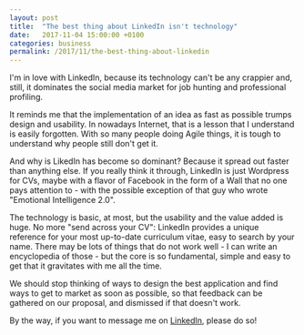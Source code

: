 ```yaml
---
layout: post
title:  "The best thing about LinkedIn isn't technology"
date:   2017-11-04 15:00:00 +0100
categories: business
permalink: /2017/11/the-best-thing-about-linkedin
---
```

I'm in love with LinkedIn, because its technology can't be any crappier and, still, it dominates the social media market for job hunting and professional profiling.

It reminds me that the implementation of an idea as fast as possible trumps design and usability. In nowadays Internet, that is a lesson that I understand is easily forgotten. With so many people doing Agile things, it is tough to understand why people still don't get it.

And why is LikedIn has become so dominant? Because it spread out faster than anything else. If you really think it through, LinkedIn is just Wordpress for CVs, maybe with a flavor of Facebook in the form of a Wall that no one pays attention to - with the possible exception of that guy who wrote "Emotional Intelligence 2.0".

The technology is basic, at most, but the usability and the value added is huge. No more "send across your CV": LinkedIn provides a unique reference for your most up-to-date curriculum vitae, easy to search by your name. There may be lots of things that do not work well - I can write an encyclopedia of those - but the core is so fundamental, simple and easy to get that it gravitates with me all the time.

We should stop thinking of ways to design the best application and find ways to get to market as soon as possible, so that feedback can be gathered on our proposal, and dismissed if that doesn't work.

By the way, if you want to message me on [LinkedIn](https://www.linkedin.com/in/alvaroduranbarata/), please do so!
